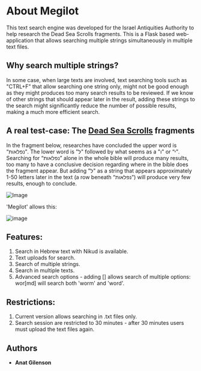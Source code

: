 # About Megilot

This text search engine was developed for the Israel Antiquities Authority to help research the Dead Sea Scrolls fragments.
This is a Flask based web-application that allows searching multiple strings simultaneously in multiple text files. 

## Why search multiple strings?

In some case, when large texts are involved, text searching tools such as "CTRL+F" that allow searching one string only, might not be good enough as they might produces too many search results to be reviewed. If we know of other strings that should appear later in the result, adding these strings to the search might significantly reduce the number of possible results, making a much more efficient search. 

## A real test-case: The [Dead Sea Scrolls](https://en.wikipedia.org/wiki/Dead_Sea_Scrolls)  fragments

In the fragment below, researches have concluded the upper word is “נפלאות”. The lower word is "ל" followed by what seems as a "ו" or “י”. Searching for “נפלאות” alone in the whole bible will produce many results, too many to have a conclusive decision regarding where in the bible does the fragment appear. But adding "ל" as a string that appears approximately 1-50 letters later in the text (a row beneath “נפלאות”) will produce very few results, enough to conclude. 

![Image](https://i.ibb.co/3FNBxBp/2019-11-14-01h32-04-2.png)


'Megilot' allows this:

![image](https://i.ibb.co/ggbjnc2/2019-11-14-02h51-16.png)


## Features:

1. Search in Hebrew text with Nikud is available.
2. Text uploads for search.
3. Search of multiple strings.
4. Search in multiple texts.
5. Advanced search options - adding \[\] allows search of multiple options: wor\[md\] will search both 'worm' and 'word'.  

## Restrictions:

1. Current version allows searching in .txt files only.
2. Search session are restricted to 30 minutes - after 30 minutes users must upload the text files again. 
   
## Authors

* **Anat Gilenson** 
